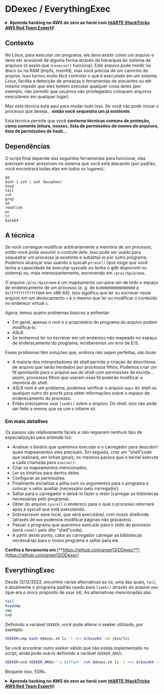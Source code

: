 # DDexec / EverythingExec

<details>

<summary><strong>Aprenda hacking no AWS do zero ao herói com</strong> <a href="https://training.hacktricks.xyz/courses/arte"><strong>htARTE (HackTricks AWS Red Team Expert)</strong></a><strong>!</strong></summary>

Outras formas de apoiar o HackTricks:

* Se você quer ver sua **empresa anunciada no HackTricks** ou **baixar o HackTricks em PDF**, confira os [**PLANOS DE ASSINATURA**](https://github.com/sponsors/carlospolop)!
* Adquira o [**material oficial PEASS & HackTricks**](https://peass.creator-spring.com)
* Descubra [**A Família PEASS**](https://opensea.io/collection/the-peass-family), nossa coleção de [**NFTs**](https://opensea.io/collection/the-peass-family) exclusivos
* **Junte-se ao grupo** 💬 [**Discord**](https://discord.gg/hRep4RUj7f) ou ao grupo [**telegram**](https://t.me/peass) ou **siga-me** no **Twitter** 🐦 [**@carlospolopm**](https://twitter.com/carlospolopm)**.**
* **Compartilhe suas técnicas de hacking enviando PRs para os repositórios github do** [**HackTricks**](https://github.com/carlospolop/hacktricks) e [**HackTricks Cloud**](https://github.com/carlospolop/hacktricks-cloud).

</details>

## Contexto

No Linux, para executar um programa, ele deve existir como um arquivo e deve ser acessível de alguma forma através da hierarquia do sistema de arquivos (é assim que o `execve()` funciona). Este arquivo pode residir no disco ou na RAM (tmpfs, memfd), mas você precisa de um caminho de arquivo. Isso tornou muito fácil controlar o que é executado em um sistema Linux, facilita a detecção de ameaças e ferramentas de atacantes ou até mesmo impedir que eles tentem executar qualquer coisa deles (por exemplo, não permitir que usuários não privilegiados coloquem arquivos executáveis em qualquer lugar).

Mas esta técnica está aqui para mudar tudo isso. Se você não pode iniciar o processo que deseja... **então você sequestra um já existente**.

Esta técnica permite que você **contorne técnicas comuns de proteção, como somente leitura, noexec, lista de permissões de nomes de arquivos, lista de permissões de hash...**

## Dependências

O script final depende das seguintes ferramentas para funcionar, elas precisam estar acessíveis no sistema que você está atacando (por padrão, você encontrará todas elas em todos os lugares):
```
dd
bash | zsh | ash (busybox)
head
tail
cut
grep
od
readlink
wc
tr
base64
```
## A técnica

Se você consegue modificar arbitrariamente a memória de um processo, então você pode assumir o controle dele. Isso pode ser usado para sequestrar um processo já existente e substituí-lo por outro programa. Podemos alcançar isso usando a syscall `ptrace()` (que exige que você tenha a capacidade de executar syscalls ou tenha o gdb disponível no sistema) ou, mais interessantemente, escrevendo em `/proc/$pid/mem`.

O arquivo `/proc/$pid/mem` é um mapeamento um-para-um de todo o espaço de endereçamento de um processo (_e. g._ de `0x0000000000000000` a `0x7ffffffffffff000` em x86-64). Isso significa que ler ou escrever neste arquivo em um deslocamento `x` é o mesmo que ler ou modificar o conteúdo no endereço virtual `x`.

Agora, temos quatro problemas básicos a enfrentar:

* Em geral, apenas o root e o proprietário do programa do arquivo podem modificá-lo.
* ASLR.
* Se tentarmos ler ou escrever em um endereço não mapeado no espaço de endereçamento do programa, receberemos um erro de E/S.

Esses problemas têm soluções que, embora não sejam perfeitas, são boas:

* A maioria dos interpretadores de shell permite a criação de descritores de arquivo que serão herdados por processos filhos. Podemos criar um fd apontando para o arquivo `mem` do shell com permissões de escrita... assim, processos filhos que usarem esse fd poderão modificar a memória do shell.
* ASLR nem é um problema, podemos verificar o arquivo `maps` do shell ou qualquer outro do procfs para obter informações sobre o espaço de endereçamento do processo.
* Então precisamos usar `lseek()` sobre o arquivo. Do shell, isso não pode ser feito a menos que se use o infame `dd`.

### Em mais detalhes

Os passos são relativamente fáceis e não requerem nenhum tipo de especialização para entendê-los:

* Analisar o binário que queremos executar e o carregador para descobrir quais mapeamentos eles precisam. Em seguida, criar um "shell"code que realizará, em linhas gerais, os mesmos passos que o kernel executa a cada chamada para `execve()`:
* Criar os mapeamentos mencionados.
* Ler os binários para dentro deles.
* Configurar as permissões.
* Finalmente inicializar a pilha com os argumentos para o programa e colocar o vetor auxiliar (necessário pelo carregador).
* Saltar para o carregador e deixá-lo fazer o resto (carregar as bibliotecas necessárias pelo programa).
* Obter do arquivo `syscall` o endereço para o qual o processo retornará após a syscall que está executando.
* Sobrescrever esse local, que será executável, com nosso shellcode (através de `mem` podemos modificar páginas não graváveis).
* Passar o programa que queremos executar para o stdin do processo (será `read()` pelo dito "shell"code).
* A partir deste ponto, cabe ao carregador carregar as bibliotecas necessárias para o nosso programa e saltar para ele.

**Confira a ferramenta em** [**https://github.com/arget13/DDexec**](https://github.com/arget13/DDexec)

## EverythingExec

Desde 12/12/2022, encontrei várias alternativas ao `dd`, uma das quais, `tail`, é atualmente o programa padrão usado para `lseek()` através do arquivo `mem` (que era o único propósito de usar `dd`). As alternativas mencionadas são:
```bash
tail
hexdump
cmp
xxd
```
Definindo a variável `SEEKER`, você pode alterar o seeker utilizado, _por exemplo_:
```bash
SEEKER=cmp bash ddexec.sh ls -l <<< $(base64 -w0 /bin/ls)
```
Se você encontrar outro seeker válido que não esteja implementado no script, ainda pode usá-lo definindo a variável `SEEKER_ARGS`:
```bash
SEEKER=xxd SEEKER_ARGS='-s $offset' zsh ddexec.sh ls -l <<< $(base64 -w0 /bin/ls)
```
Bloqueie isso, EDRs.

<details>

<summary><strong>Aprenda hacking no AWS do zero ao herói com</strong> <a href="https://training.hacktricks.xyz/courses/arte"><strong>htARTE (HackTricks AWS Red Team Expert)</strong></a><strong>!</strong></summary>

Outras formas de apoiar o HackTricks:

* Se você quer ver sua **empresa anunciada no HackTricks** ou **baixar o HackTricks em PDF**, confira os [**PLANOS DE ASSINATURA**](https://github.com/sponsors/carlospolop)!
* Adquira o [**material oficial PEASS & HackTricks**](https://peass.creator-spring.com)
* Descubra [**A Família PEASS**](https://opensea.io/collection/the-peass-family), nossa coleção de [**NFTs**](https://opensea.io/collection/the-peass-family) exclusivos
* **Junte-se ao grupo** 💬 [**Discord**](https://discord.gg/hRep4RUj7f) ou ao grupo [**telegram**](https://t.me/peass) ou **siga-me** no **Twitter** 🐦 [**@carlospolopm**](https://twitter.com/carlospolopm)**.**
* **Compartilhe suas técnicas de hacking enviando PRs para os repositórios github do** [**HackTricks**](https://github.com/carlospolop/hacktricks) e [**HackTricks Cloud**](https://github.com/carlospolop/hacktricks-cloud).

</details>
